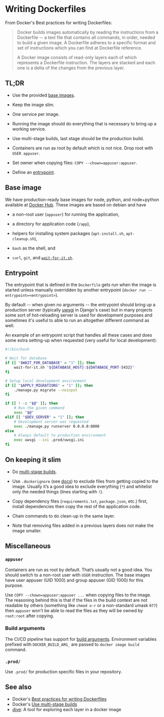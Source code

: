 # Writing Dockerfiles

From Docker's Best practices for writing Dockerfiles:

> Docker builds images automatically by reading the instructions from a Dockerfile -- a
> text file that contains all commands, in order, needed to build a given image. A
> Dockerfile adheres to a specific format and set of instructions which you can find at
> Dockerfile reference.
>
> A Docker image consists of read-only layers each of which represents a Dockerfile
> instruction. The layers are stacked and each one is a delta of the changes from the
> previous layer.


## TL;DR

* Use the provided [base images][docker-hub].

* Keep the image slim.

* One service per image.

* Running the image should do everything that is necessary to bring up a working
  service.

* Use multi-stage builds, last stage should be the production build.

* Containers are run as root by default which is not nice. Drop root with
  `USER appuser`.

* Set owner when copying files: `COPY --chown=appuser:appuser`.

* Define an [entrypoint](#entrypoint).

[docker-hub]: https://hub.docker.com/u/andersinnovations


## Base image

We have production-ready base images for node, python, and node+python available at
[Docker Hub][docker-hub]. These images are based on debian and have

* a non-root user (`appuser`) for running the application,

* a directory for application code (`/app`),

* helpers for installing system packages (`apt-install.sh`, `apt-cleanup.sh`),

* `bash` as the shell, and

* `curl`, `git`, and [`wait-for-it.sh`][wait-for-it].

[wait-for-it]: https://github.com/vishnubob/wait-for-it 


## Entrypoint

The entrypoint that is defined in the `Dockerfile` gets run when the image is started
unless manually overridden by another entrypoint (`docker run
--entrypoint=<entrypoint>`).

By default -- when given no arguments -- the entrypoint should bring up a production
server (typically [uwsgi][] in Django's case) but in many projects some sort of
hot-reloading server is used for development purposes and sometimes it's useful to able
to run an altogether different command as well.

An example of an entrypoint script that handles all these cases and does some extra
setting-up when requested (very useful for local development):

```sh
#!/bin/bash

# Wait for database
if [[ "$WAIT_FOR_DATABASE" = "1" ]]; then
    wait-for-it.sh "${DATABASE_HOST}:${DATABASE_PORT-5432}"
fi

# Setup local development environment
if [[ "$APPLY_MIGRATIONS" = "1" ]]; then
    ./manage.py migrate --noinput
fi

if [[ ! -z "$@" ]]; then
    # Run the given command
    exec "$@"
elif [[ "$DEV_SERVER" = "1" ]]; then
    # Development server was requested
    exec ./manage.py runserver 0.0.0.0:8000
else
    # Always default to production environment
    exec uwsgi --ini .prod/uwsgi.ini
fi
```

[uwsgi]: https://uwsgi-docs.readthedocs.io/en/latest/


## On keeping it slim

* Do [multi-stage builds][multistage].

* Use `.dockerignore` (see [docs][dockerignore]) to exclude files from getting copied to
  the image. Usually it’s a good idea to exclude everything (`*`) and whitelist only the
  needed things (lines starting with `!`).

* Copy dependency files (`requirements.txt`, `package.json`, etc.)  first, install
  dependencies then copy the rest of the application code.

* Chain commands to do clean-up in the same layer.

* Note that removing files added in a previous layers does not make the image smaller.

[multistage]: https://docs.docker.com/develop/develop-images/multistage-build/
[dockerignore]: https://docs.docker.com/engine/reference/builder/#dockerignore-file


## Miscellaneous

### `appuser`

Containers are run as root by default. That’s usually not a good idea. You should switch
to a non-root user with `USER` instruction. The base images have user appuser (UID 1000)
and group appuser (GID 1000) for this purpose.

Use `COPY --chown=appuser:appuser ...` when copying files to the image. The reasoning
behind this is that if the files in the build context are not readable by others
(something like `chmod o-r` or a non-standard umask `077`) then `appuser` won't be able
to read the files as they will be owned by `root:root` after copying.


### Build arguments

The CI/CD pipeline has support for [build arguments][buildargs]. Environment variables
prefixed with `DOCKER_BUILD_ARG_` are passed to `docker image build` command.

[buildargs]: https://docs.docker.com/engine/reference/builder/#arg


### `.prod/`

Use `.prod/` for production specific files in your repository.


## See also

* Docker's [Best practices for writing Dockerfiles](https://docs.docker.com/develop/develop-images/dockerfile_best-practices/)
* Docker's [Use multi-stage builds](https://docs.docker.com/develop/develop-images/multistage-build/)
* [dive](https://github.com/wagoodman/dive): A tool for exploring each layer in a docker image
